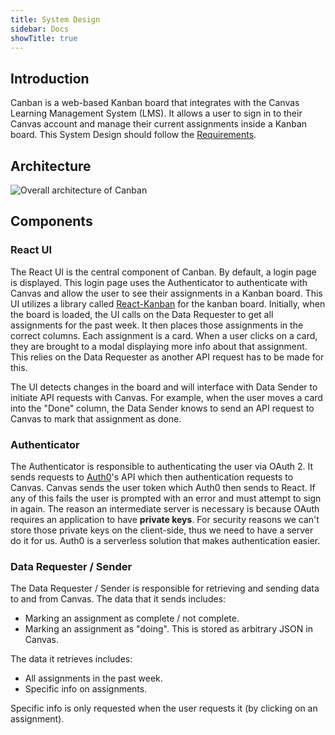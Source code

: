```yaml
---
title: System Design
sidebar: Docs
showTitle: true
---
```


## Introduction

Canban is a web-based Kanban board that integrates with the Canvas Learning Management System (LMS).
It allows a user to sign in to their Canvas account and manage their current assignments inside a Kanban board. This
System Design should follow the [Requirements](/docs/canban/requirements).

## Architecture

![Overall architecture of Canban](https://i.ibb.co/wQ4MH6s/System-Design-Canban.png)

## Components

### React UI

The React UI is the central component of Canban. By default, a login page is displayed.
This login page uses the Authenticator to authenticate with Canvas and allow the user to see their assignments in a
Kanban board. This UI utilizes a library called [React-Kanban](https://github.com/lourenci/react-kanban) for the kanban board.
Initially, when the board is loaded, the UI calls on the Data Requester to get all assignments for the past week. It then
places those assignments in the correct columns. Each assignment is a card. When a user clicks on a card, they are brought
to a modal displaying more info about that assignment. This relies on the Data Requester as another API request has to
be made for this.

The UI detects changes in the board and will interface with Data Sender to initiate API requests with Canvas. For example,
when the user moves a card into the "Done" column, the Data Sender knows to send an API request to Canvas to mark that
assignment as done.

### Authenticator

The Authenticator is responsible to authenticating the user via OAuth 2. It sends requests to [Auth0](https://auth0.com/)'s API which then
authentication requests to Canvas.
Canvas sends the user token which Auth0 then sends to React. If any of this fails the user is prompted with an error and
must attempt to sign in again. The reason an intermediate server is necessary is because OAuth requires an application to have
**private keys**. For security reasons we can't store those private keys on the client-side, thus we need to have a server
do it for us. Auth0 is a serverless solution that makes authentication easier.

### Data Requester / Sender

The Data Requester / Sender is responsible for retrieving and sending data to and from Canvas.
The data that it sends includes:

- Marking an assignment as complete / not complete.
- Marking an assignment as "doing". This is stored as arbitrary JSON in Canvas.

The  data it retrieves includes:

- All assignments in the past week.
- Specific info on assignments.

Specific info is only requested when the user requests it (by clicking on an assignment).
